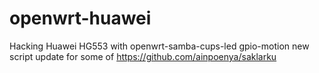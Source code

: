 # openwrt-huawei
Hacking Huawei HG553 with openwrt-samba-cups-led gpio-motion
new script update for some of https://github.com/ainpoenya/saklarku
